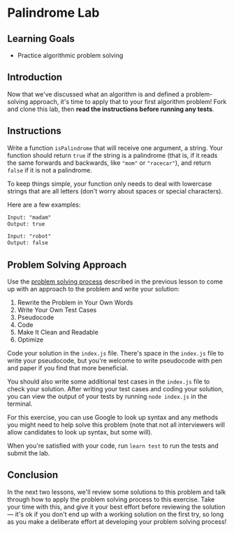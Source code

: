 # Palindrome Lab

## Learning Goals

- Practice algorithmic problem solving

## Introduction

Now that we've discussed what an algorithm is and defined a problem-solving
approach, it's time to apply that to your first algorithm problem! Fork and
clone this lab, then **read the instructions before running any tests**.

## Instructions

Write a function `isPalindrome` that will receive one argument, a string. Your
function should return `true` if the string is a palindrome (that is, if it
reads the same forwards and backwards, like `"mom"` or `"racecar"`), and return
`false` if it is not a palindrome.

To keep things simple, your function only needs to deal with lowercase strings
that are all letters (don't worry about spaces or special characters).

Here are a few examples:

```txt
Input: "madam"
Output: true

Input: "robot"
Output: false
```

## Problem Solving Approach

Use the
[problem solving process](https://github.com/learn-co-curriculum/phase-1-algorithms-what-is-an-algorithm)
described in the previous lesson to come up with an approach to the problem and
write your solution:

1. Rewrite the Problem in Your Own Words
2. Write Your Own Test Cases
3. Pseudocode
4. Code
5. Make It Clean and Readable
6. Optimize

Code your solution in the `index.js` file. There's space in the `index.js` file
to write your pseudocode, but you're welcome to write pseudocode with pen and
paper if you find that more beneficial.

You should also write some additional test cases in the `index.js` file to check
your solution. After writing your test cases and coding your solution, you can
view the output of your tests by running `node index.js` in the terminal.

For this exercise, you can use Google to look up syntax and any methods you
might need to help solve this problem (note that not all interviewers will allow
candidates to look up syntax, but some will).

When you're satisfied with your code, run `learn test` to run the tests and
submit the lab.

## Conclusion

In the next two lessons, we'll review some solutions to this problem and talk
through how to apply the problem solving process to this exercise. Take your
time with this, and give it your best effort before reviewing the solution —
it's ok if you don't end up with a working solution on the first try, so long as
you make a deliberate effort at developing your problem solving process!
